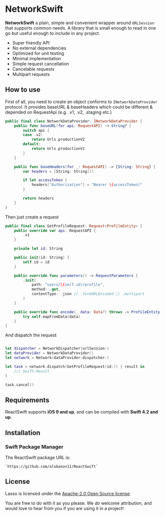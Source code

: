 # NetworkSwift


**NetworkSwift** a plain, simple and convenient wrapper around `URLSession` that supports common needs. A library that is small enough to read in one go but useful enough to include in any project.

- Super friendly API
- No external dependencies
- Optimized for unit testing
- Minimal implementation
- Simple request cancellation
- Cancelable requests
- Multipart requests



## How to use

First of all, you need to create an object conforms to `INetworkDataProvider` protocol. It provides baseURL & baseHeaders which could be different & depended on RequestApi (e.g. .v1, .v2, .staging etc.)

```swift
public final class NetworkDataProvider: INetworkDataProvider {
    public func baseURL(for api: RequestAPI) -> String? {
        switch api {
        case .v2:
            return Urls.productionV2
        default:
            return Urls.productionV1
        }
    }

    public func baseHeaders(for _: RequestAPI) -> [String: String] {
        var headers = [String: String]()

        if let accessToken {
            headers["Authorization"] = "Bearer \(accessToken)"
        }

        return headers
	}
}

```

Then just create a request

```swift
public final class GetProfileRequest: Request<ProfileEntity> {
    public override var api: RequestAPI {
        .v1
    }

    private let id: String

    public init(id: String) {
        self.id = id
    }

    public override func parameters() -> RequestParameters {
        .init(
            path: "users/\(self.id)/profile",
            method: .get,
            contentType: .json // .formURLEncoded // .multipart
        )
    }

    public override func encode(_ data: Data?) throws -> ProfileEntity {
        try self.mapFromData(data)
    }
}
```

And dispatch the request

```swift

let dispatcher = NetworkDispatcher(urlSession:)
let dataProvider = NetworkDataProvider()
let network = Network(dataProvider:dispatcher:)

let task = network.dispatch(GetProfileRequest(id:)) { result in
    /// Swift.Result
}

task.cancel()
```

## Requirements

ReactSwift supports **iOS 9 and up**, and can be compiled with **Swift 4.2 and up**.



## Installation

### Swift Package Manager

The ReactSwift package URL is:

```
`https://github.com/alobanov11/ReactSwift`
```



## License

Lasso is licensed under the [Apache-2.0 Open Source license](http://choosealicense.com/licenses/apache-2.0/).

You are free to do with it as you please.  We _do_ welcome attribution, and would love to hear from you if you are using it in a project!
